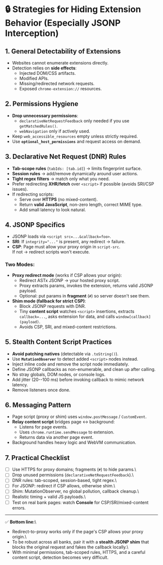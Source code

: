 # 🔒 Strategies for Hiding Extension Behavior (Especially JSONP Interception)

## 1. General Detectability of Extensions

-   Websites cannot enumerate extensions directly.
-   Detection relies on **side effects**:
    -   Injected DOM/CSS artifacts.
    -   Modified APIs.
    -   Missing/redirected network requests.
    -   Exposed `chrome-extension://` resources.

## 2. Permissions Hygiene

-   **Drop unnecessary permissions**:
    -   `declarativeNetRequestFeedback` only needed if you use
        `getMatchedRules()`.
    -   `webNavigation` only if actively used.
-   Keep `web_accessible_resources` empty unless strictly required.
-   Use **`optional_host_permissions`** and request access on demand.

## 3. Declarative Net Request (DNR) Rules

-   **Tab-scope rules** (`tabIds: [tab.id]`) → limits fingerprint
    surface.
-   **Session rules** → add/remove dynamically around user actions.
-   **Tight regex filters** → match only what you need.
-   Prefer redirecting **XHR/fetch** over `<script>` if possible (avoids
    SRI/CSP issues).
-   If redirecting scripts:
    -   Serve over **HTTPS** (no mixed-content).
    -   Return **valid JavaScript**, non-zero length, correct MIME type.
    -   Add small latency to look natural.

## 4. JSONP Specifics

-   JSONP loads via `<script src=...&callback=foo>`.
-   **SRI**: If `integrity="..."` is present, any redirect → failure.
-   **CSP**: Page must allow your proxy origin in `script-src`.\
    If not → redirect scripts won't execute.

### Two Modes:

-   **Proxy redirect mode** (works if CSP allows your origin):
    -   Redirect ASTx JSONP → your hosted proxy script.
    -   Proxy extracts params, invokes the extension, returns valid
        JSONP payload.
    -   Optional: put params in **fragment** (`#`) so server doesn't see
        them.
-   **Shim mode (fallback for strict CSP)**:
    -   Block JSONP requests with DNR.
    -   Tiny **content script** watches `<script>` insertions, extracts
        `callback=...`, asks extension for data, and calls
        `window[callback](payload)`.
    -   Avoids CSP, SRI, and mixed-content restrictions.

## 5. Stealth Content Script Practices

-   **Avoid patching natives** (detectable via `.toString()`).
-   Use **`MutationObserver`** to detect added `<script>` nodes instead.
-   Inject inline code and remove the script node immediately.
-   Define JSONP callbacks as non-enumerable, and clean up after
    calling.
-   No stray globals, DOM nodes, or console logs.
-   Add jitter (20--100 ms) before invoking callback to mimic network
    latency.
-   Remove listeners once done.

## 6. Messaging Pattern

-   Page script (proxy or shim) uses `window.postMessage` /
    `CustomEvent`.
-   **Relay content script** bridges page ↔ background:
    -   Listens for page events.
    -   Uses `chrome.runtime.sendMessage` to extension.
    -   Returns data via another page event.
-   Background handles heavy logic and WebVM communication.

## 7. Practical Checklist

-   [ ] Use HTTPS for proxy domains; fragments (`#`) to hide params.\
-   [ ] Drop unused permissions (`declarativeNetRequestFeedback`).\
-   [ ] DNR rules: tab-scoped, session-based, tight regex.\
-   [ ] For JSONP: redirect if CSP allows, otherwise shim.\
-   [ ] Shim: MutationObserver, no global pollution, callback cleanup.\
-   [ ] Realistic timing + valid JS payloads.\
-   [ ] Test on real bank pages: watch **Console** for
    CSP/SRI/mixed-content errors.

------------------------------------------------------------------------

✅ **Bottom line:**\
- Redirect-to-proxy works only if the page's CSP allows your proxy
origin.\
- To be robust across all banks, pair it with a **stealth JSONP shim**
that blocks the original request and fakes the callback locally.\
- With minimal permissions, tab-scoped rules, HTTPS, and a careful
content script, detection becomes very difficult.
